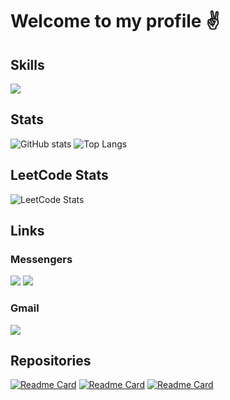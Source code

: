 # Welcome to my profile ✌️

## Skills
![](https://skillicons.dev/icons?i=cpp,c,visualstudio,git,powershell,bash,linux,cmake)

## Stats
![GitHub stats](https://github-readme-stats.vercel.app/api?username=D4SuCE&show_icons=true&theme=midnight-purple&hide_border=true&bg_color=00000000&line_height=27&hide=css)
![Top Langs](https://github-readme-stats.vercel.app/api/top-langs/?username=D4SuCE&theme=midnight-purple&hide_border=true&bg_color=00000000&langs_count=3&hide=css)

## LeetCode Stats
![LeetCode Stats](https://leetcard.jacoblin.cool/D4SuCE?theme=unicorn&font=Ubuntu&border=0)

## Links
### Messengers
[![](https://img.shields.io/badge/t.me%2FxD4SuCE-26A5E4?style=for-the-badge&logo=Telegram&logoColor=ffffff)](https://t.me/xD4SuCE)
[![](https://img.shields.io/badge/D4SuCE-blue?style=for-the-badge&logo=VK&logoColor=ffffff)](https://vk.com/d4suce)

### Gmail
[![](https://img.shields.io/badge/d4suce@gmail.com-ff0000?style=for-the-badge&logo=Gmail&logoColor=ffffff)](mailto:d4suce@gmail.com)

## Repositories
[![Readme Card](https://github-readme-stats.vercel.app/api/pin/?username=D4SuCE&repo=JutSuNewBot&theme=midnight-purple&bg_color=00000000&hide=css)](https://github.com/D4SuCE/JutSuNewBot)
[![Readme Card](https://github-readme-stats.vercel.app/api/pin/?username=D4SuCE&repo=PaymentSystem&theme=midnight-purple&bg_color=00000000&hide=css)](https://github.com/D4SuCE/PaymentSystem)
[![Readme Card](https://github-readme-stats.vercel.app/api/pin/?username=D4SuCE&repo=RandomAnime&theme=midnight-purple&bg_color=00000000&hide=css)](https://github.com/D4SuCE/RandomAnime)
